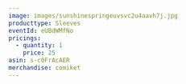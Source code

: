 ```yaml
---
image: images/sunshinespringeuvsvc2u4aavh7j.jpg
producttype: Sleeves
eventId: eUBdWMfNo
pricings:
  - quantity: 1
    price: 25
asin: s-c0FrAcAER
merchandise: comiket
---
```

